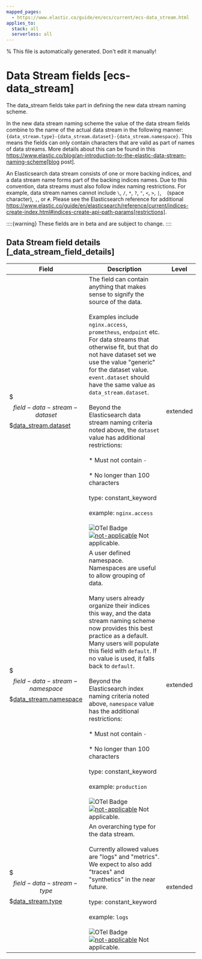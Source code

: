 ```yaml
---
mapped_pages:
  - https://www.elastic.co/guide/en/ecs/current/ecs-data_stream.html
applies_to:
  stack: all
  serverless: all
---
```

% This file is automatically generated. Don't edit it manually!

# Data Stream fields [ecs-data_stream]

The data_stream fields take part in defining the new data stream naming scheme.

In the new data stream naming scheme the value of the data stream fields combine to the name of the actual data stream in the following manner: `{data_stream.type}-{data_stream.dataset}-{data_stream.namespace}`. This means the fields can only contain characters that are valid as part of names of data streams. More details about this can be found in this https://www.elastic.co/blog/an-introduction-to-the-elastic-data-stream-naming-scheme[blog post].

An Elasticsearch data stream consists of one or more backing indices, and a data stream name forms part of the backing indices names. Due to this convention, data streams must also follow index naming restrictions. For example, data stream names cannot include `\`, `/`, `*`, `?`, `"`, `<`, `>`, `|`, ` ` (space character), `,`, or `#`. Please see the Elasticsearch reference for additional https://www.elastic.co/guide/en/elasticsearch/reference/current/indices-create-index.html#indices-create-api-path-params[restrictions].

::::{warning}
These fields are in beta and are subject to change.
::::

## Data Stream field details [_data_stream_field_details]

| Field | Description | Level |
| --- | --- | --- |
| $$$field-data-stream-dataset$$$[data_stream.dataset](#field-data-stream-dataset) | The field can contain anything that makes sense to signify the source of the data.<br><br>Examples include `nginx.access`, `prometheus`, `endpoint` etc. For data streams that otherwise fit, but that do not have dataset set we use the value "generic" for the dataset value. `event.dataset` should have the same value as `data_stream.dataset`.<br><br>Beyond the Elasticsearch data stream naming criteria noted above, the `dataset` value has additional restrictions:<br><br>  * Must not contain `-`<br><br>  * No longer than 100 characters<br><br>type: constant_keyword<br><br>example: `nginx.access`<br><br>![OTel Badge](https://img.shields.io/badge/OpenTelemetry-4a5ca6?style=flat&logo=opentelemetry) [![not-applicable](https://img.shields.io/badge/n%2Fa-f2f4fb?style=flat)](/reference/ecs-opentelemetry.md#ecs-opentelemetry-relation) Not applicable. | extended |
| $$$field-data-stream-namespace$$$[data_stream.namespace](#field-data-stream-namespace) | A user defined namespace. Namespaces are useful to allow grouping of data.<br><br>Many users already organize their indices this way, and the data stream naming scheme now provides this best practice as a default. Many users will populate this field with `default`. If no value is used, it falls back to `default`.<br><br>Beyond the Elasticsearch index naming criteria noted above, `namespace` value has the additional restrictions:<br><br>  * Must not contain `-`<br><br>  * No longer than 100 characters<br><br>type: constant_keyword<br><br>example: `production`<br><br>![OTel Badge](https://img.shields.io/badge/OpenTelemetry-4a5ca6?style=flat&logo=opentelemetry) [![not-applicable](https://img.shields.io/badge/n%2Fa-f2f4fb?style=flat)](/reference/ecs-opentelemetry.md#ecs-opentelemetry-relation) Not applicable. | extended |
| $$$field-data-stream-type$$$[data_stream.type](#field-data-stream-type) | An overarching type for the data stream.<br><br>Currently allowed values are "logs" and "metrics". We expect to also add "traces" and "synthetics" in the near future.<br><br>type: constant_keyword<br><br>example: `logs`<br><br>![OTel Badge](https://img.shields.io/badge/OpenTelemetry-4a5ca6?style=flat&logo=opentelemetry) [![not-applicable](https://img.shields.io/badge/n%2Fa-f2f4fb?style=flat)](/reference/ecs-opentelemetry.md#ecs-opentelemetry-relation) Not applicable. | extended |


